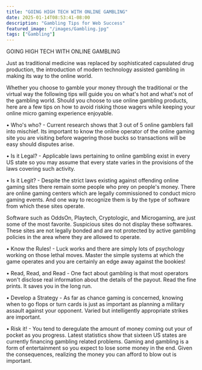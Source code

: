 ```yaml
---
title: "GOING HIGH TECH WITH ONLINE GAMBLING"
date: 2025-01-14T08:53:41-08:00
description: "Gambling Tips for Web Success"
featured_image: "/images/Gambling.jpg"
tags: ["Gambling"]
---
```


GOING HIGH TECH WITH ONLINE GAMBLING

Just as traditional medicine was replaced by sophisticated capsulated drug production, the introduction of modern technology assisted gambling in making its way to the online world.

Whether you choose to gamble your money through the traditional or the virtual way the following tips will guide you on what's hot and what's not of the gambling world. Should you choose to use online gambling products, here are a few tips on how to avoid risking those wagers while keeping your online micro gaming experience enjoyable.

• Who's who? - Current research shows that 3 out of 5 online gamblers fall into mischief.  Its important to know the online operator of the online gaming site you are visiting before wagering those bucks so transactions will be easy should disputes arise.

• Is it Legal? - Applicable laws pertaining to online gambling exist in every US state so you may assume that every state varies in the provisions of the laws covering such activity.

• Is it Legit? - Despite the strict laws existing against offending online gaming sites there remain some people who prey on people's money. There are online gaming centers which are legally commissioned to conduct micro gaming events. And one way to recognize them is by the type of software from which these sites operate.

Software such as OddsOn, Playtech, Cryptologic, and Microgaming, are just some of the most favorite. Suspicious sites do not display these softwares. These sites are not legally bonded and are not protected by active gambling policies in the area where they are allowed to operate.

• Know the Rules! - Luck works and there are simply lots of psychology working on those lethal moves. Master the simple systems at which the game operates and you are certainly an edge away against the bookies!

• Read, Read, and Read - One fact about gambling is that most operators won't disclose real information about the details of the payout. Read the fine prints. It saves you in the long run.

• Develop a Strategy - As far as chance gaming is concerned, knowing when to go flops or turn cards is just as important as planning a military assault against your opponent. Varied but intelligently appropriate strikes are important.

• Risk it! - You tend to deregulate the amount of money coming out your of pocket as you progress. Latest statistics show that sixteen US states are currently financing gambling related problems. Gaming and gambling is a form of entertainment so you expect to lose some money in the end. Given the consequences, realizing the money you can afford to blow out is important.

